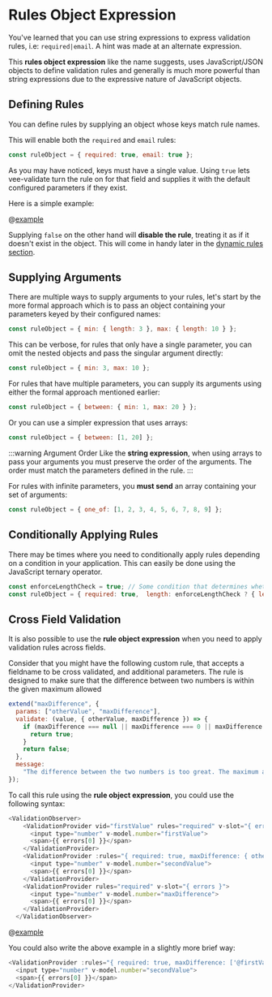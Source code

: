 # Rules Object Expression

You've learned that you can use string expressions to express validation rules, i.e: `required|email`. A hint was made at an alternate expression.

This **rules object expression** like the name suggests, uses JavaScript/JSON objects to define validation rules and generally is much more powerful than string expressions due to the expressive nature of JavaScript objects.

## Defining Rules

You can define rules by supplying an object whose keys match rule names.

This will enable both the `required` and `email` rules:

```js
const ruleObject = { required: true, email: true };
```

As you may have noticed, keys must have a single value. Using `true` lets vee-validate turn the rule on for that field and supplies it with the default configured parameters if they exist.

Here is a simple example:

@[example](object-rules-definition)

Supplying `false` on the other hand will **disable the rule**, treating it as if it doesn't exist in the object. This will come in handy later in the [dynamic rules section](./dynamic-rules.md).

## Supplying Arguments

There are multiple ways to supply arguments to your rules, let's start by the more formal approach which is to pass an object containing your parameters keyed by their configured names:

```js
const ruleObject = { min: { length: 3 }, max: { length: 10 } };
```

This can be verbose, for rules that only have a single parameter, you can omit the nested objects and pass the singular argument directly:

```js
const ruleObject = { min: 3, max: 10 };
```

For rules that have multiple parameters, you can supply its arguments using either the formal approach mentioned earlier:

```js
const ruleObject = { between: { min: 1, max: 20 } };
```

Or you can use a simpler expression that uses arrays:

```js
const ruleObject = { between: [1, 20] };
```

:::warning Argument Order
  Like the **string expression**, when using arrays to pass your arguments you must preserve the order of the arguments. The order must match the parameters defined in the rule.
:::

For rules with infinite parameters, you **must send** an array containing your set of arguments:

```js
const ruleObject = { one_of: [1, 2, 3, 4, 5, 6, 7, 8, 9] };
```

## Conditionally Applying Rules

There may be times where you need to conditionally apply rules depending on a condition in your application. This can easily be done using the JavaScript ternary operator.

```js
const enforceLengthCheck = true; // Some condition that determines whether the rule should be applied.
const ruleObject = { required: true,  length: enforceLengthCheck ? { length: 10 } : false };
```

## Cross Field Validation
It is also possible to use the **rule object expression** when you need to apply validation rules across fields.

Consider that you might have the following custom rule, that accepts a fieldname to be cross validated, and additional parameters. The rule is designed to make sure that the difference between two numbers is within the given maximum allowed

```js
extend("maxDifference", {
  params: ["otherValue", "maxDifference"],
  validate: (value, { otherValue, maxDifference }) => {
    if (maxDifference === null || maxDifference === 0 || maxDifference >= Math.abs(value - otherValue)) {
      return true;
    }
    return false;
  },
  message:
    "The difference between the two numbers is too great. The maximum allowed is difference is {maxDifference}."
});
```

To call this rule using the **rule object expression**, you could use the following syntax:
```js
<ValidationObserver>
    <ValidationProvider vid="firstValue" rules="required" v-slot="{ errors }">
      <input type="number" v-model.number="firstValue">
      <span>{{ errors[0] }}</span>
    </ValidationProvider>
    <ValidationProvider :rules="{ required: true, maxDifference: { otherValue: '@firstValue', maxDifference: maxDifference } }" v-slot="{ errors }">
      <input type="number" v-model.number="secondValue">
      <span>{{ errors[0] }}</span>
    </ValidationProvider>
    <ValidationProvider rules="required" v-slot="{ errors }">
      <input type="number" v-model.number="maxDifference">
      <span>{{ errors[0] }}</span>
    </ValidationProvider>
  </ValidationObserver>
```

@[example](object-rules-definition-cross-field)

You could also write the above example in a slightly more brief way:
```js
<ValidationProvider :rules="{ required: true, maxDifference: ['@firstValue', maxDifference] }" v-slot="{ errors }">
  <input type="number" v-model.number="secondValue">
  <span>{{ errors[0] }}</span>
</ValidationProvider>
```


